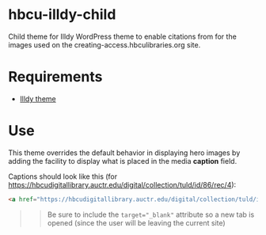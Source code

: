 # hbcu-illdy-child

Child theme for Illdy WordPress theme to enable citations from for the images used on the creating-access.hbculibraries.org site.

# Requirements

- [Illdy theme](https://colorlib.com/wp/themes/illdy/)

# Use

This theme overrides the default behavior in displaying hero images by adding the facility to display what is placed in the media **caption** field.

Captions should look like this (for <https://hbcudigitallibrary.auctr.edu/digital/collection/tuld/id/86/rec/4>):

```html
<a href="https://hbcudigitallibrary.auctr.edu/digital/collection/tuld/id/86/rec/4" target="_blank">Photo of Marching Band Passing Through the Chapel (circa. 1925). Courtesy of Tuskegee University Archives.</a>
```

>>Be sure to include the `target="_blank"` attribute so a new tab is opened (since the user will be leaving the current site)
